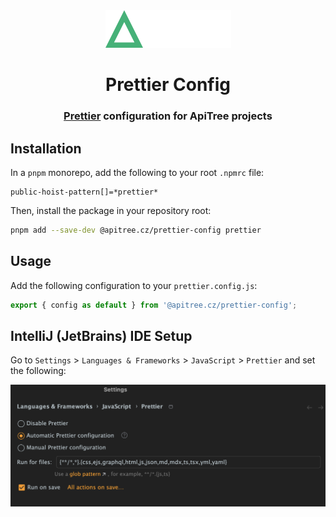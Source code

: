 <div align="center">

<a href="https://github.com/ApiTreeCZ">
<img alt="ApiTree s.r.o." src="../../public/apitree.png" width="201" />
</a>

# Prettier Config

### [Prettier](https://prettier.io) configuration for ApiTree projects

</div>

## Installation

In a `pnpm` monorepo, add the following to your root `.npmrc` file:

```
public-hoist-pattern[]=*prettier*
```

Then, install the package in your repository root:

```bash
pnpm add --save-dev @apitree.cz/prettier-config prettier
```

## Usage

Add the following configuration to your `prettier.config.js`:

```javascript
export { config as default } from '@apitree.cz/prettier-config';
```

## IntelliJ (JetBrains) IDE Setup

Go to `Settings` > `Languages & Frameworks` > `JavaScript` > `Prettier` and set the following:

<img alt="IntelliJ Prettier Setup" src="../../public/intellij-prettier-setup.png" width="730" />
